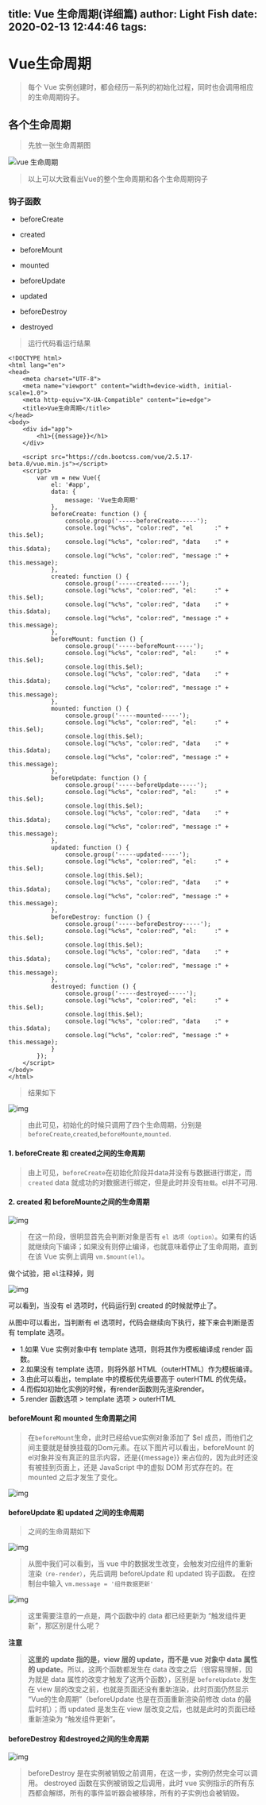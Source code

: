 title: Vue 生命周期(详细篇)
author: Light Fish
date: 2020-02-13 12:44:46
tags:
---
# Vue生命周期

> 每个 Vue 实例创建时，都会经历一系列的初始化过程，同时也会调用相应的生命周期钩子。

<!--more-->

## 各个生命周期

> 先放一张生命周期图

![vue 生命周期](http://qnpic.top/2020-2-13%5C1.png)

>以上可以大致看出Vue的整个生命周期和各个生命周期钩子

### 钩子函数

* beforeCreate

* created

* beforeMount

* mounted

* beforeUpdate

* updated

* beforeDestroy

* destroyed

>运行代码看运行结果

```
<!DOCTYPE html>
<html lang="en">
<head>
    <meta charset="UTF-8">
    <meta name="viewport" content="width=device-width, initial-scale=1.0">
    <meta http-equiv="X-UA-Compatible" content="ie=edge">
    <title>Vue生命周期</title>
</head>
<body>
    <div id="app">
        <h1>{{message}}</h1>
    </div>

    <script src="https://cdn.bootcss.com/vue/2.5.17-beta.0/vue.min.js"></script>
    <script>
        var vm = new Vue({
            el: '#app',
            data: {
                message: 'Vue生命周期'
            },
            beforeCreate: function () {
                console.group('-----beforeCreate-----');
                console.log("%c%s", "color:red", "el      :" + this.$el);
                console.log("%c%s", "color:red", "data    :" + this.$data);
                console.log("%c%s", "color:red", "message :" + this.message);
            },
            created: function () {
                console.group('-----created-----');
                console.log("%c%s", "color:red", "el:     :" + this.$el);
                console.log("%c%s", "color:red", "data    :" + this.$data);
                console.log("%c%s", "color:red", "message :" + this.message);
            },
            beforeMount: function () {
                console.group('-----beforeMount-----');
                console.log("%c%s", "color:red", "el:     :" + this.$el);
                console.log(this.$el);
                console.log("%c%s", "color:red", "data    :" + this.$data);
                console.log("%c%s", "color:red", "message :" + this.message);
            },
            mounted: function () {
                console.group('-----mounted-----');
                console.log("%c%s", "color:red", "el:     :" + this.$el);
                console.log(this.$el);
                console.log("%c%s", "color:red", "data    :" + this.$data);
                console.log("%c%s", "color:red", "message :" + this.message);
            },
            beforeUpdate: function () {
                console.group('-----beforeUpdate-----');
                console.log("%c%s", "color:red", "el:     :" + this.$el);
                console.log(this.$el);
                console.log("%c%s", "color:red", "data    :" + this.$data);
                console.log("%c%s", "color:red", "message :" + this.message);
            },
            updated: function () {
                console.group('-----updated-----');
                console.log("%c%s", "color:red", "el:     :" + this.$el);
                console.log(this.$el);
                console.log("%c%s", "color:red", "data    :" + this.$data);
                console.log("%c%s", "color:red", "message :" + this.message);
            },
            beforeDestroy: function () {
                console.group('-----beforeDestroy-----');
                console.log("%c%s", "color:red", "el:     :" + this.$el);
                console.log(this.$el);
                console.log("%c%s", "color:red", "data    :" + this.$data);
                console.log("%c%s", "color:red", "message :" + this.message);
            },
            destroyed: function () {
                console.group('-----destroyed-----');
                console.log("%c%s", "color:red", "el:     :" + this.$el);
                console.log(this.$el);
                console.log("%c%s", "color:red", "data    :" + this.$data);
                console.log("%c%s", "color:red", "message :" + this.message);
            }
        });
    </script>
</body>
</html>
```

>结果如下

![img](http://qnpic.top/2020-2-13%5C2.jpg)

> 由此可见，初始化的时候只调用了四个生命周期，分别是`beforeCreate`,`created`,`beforeMounte`,`mounted`.

#### 1. beforeCreate 和 created之间的生命周期

>由上可见，`beforeCreate`在初始化阶段并data并没有与数据进行绑定，而`created` data 就成功的对数据进行绑定，但是此时并没有`挂载`。el并不可用.

#### 2. created 和 beforeMounte之间的生命周期

![img](http://qnpic.top/2020-2-13%5C3.png)

>在这一阶段，很明显首先会判断对象是否有 `el 选项（option）`。如果有的话就继续向下编译；如果没有则停止编译，也就意味着停止了生命周期，直到在该 Vue 实例上调用 `vm.$mount(el)`。

做个试验，把 `el`注释掉，则

![img](http://qnpic.top/2020-2-13%5C4.jpg)

可以看到，当没有 el 选项时，代码运行到 created 的时候就停止了。

从图中可以看出，当判断有 el 选项时，代码会继续向下执行，接下来会判断是否有 template 选项。

* 1.如果 Vue 实例对象中有 template 选项，则将其作为模板编译成 render 函数。
* 2.如果没有 template 选项，则将外部 HTML（outerHTML）作为模板编译。
* 3.由此可以看出，template 中的模板优先级要高于 outerHTML 的优先级。
* 4.而假如初始化实例的时候，有render函数则先渲染render。
* 5.render 函数选项 > template 选项 > outerHTML

#### beforeMount 和 mounted 生命周期之间

>在`beforeMount`生命，此时已经给vue实例对象添加了 $el 成员，而他们之间主要就是替换挂载的Dom元素。在以下图片可以看出，beforeMount 的el对象并没有真正的显示内容，还是{{message}} 来占位的，因为此时还没有被挂到页面上，还是 JavaScript 中的虚拟 DOM 形式存在的。在 mounted 之后才发生了变化。

![img](http://qnpic.top/2020-2-13%5C5.jpg)

#### beforeUpdate 和 updated 之间的生命周期

>之间的生命周期如下

![img](http://qnpic.top/2020-2-13%5C6.png)

>从图中我们可以看到，当 vue 中的数据发生改变，会触发对应组件的重新渲染`（re-render）`，先后调用 beforeUpdate 和 updated 钩子函数。 在控制台中输入 `vm.message = '组件数据更新'`

![img](http://qnpic.top/2020-2-13%5C7.jpg)

>这里需要注意的一点是，两个函数中的 data 都已经更新为 “触发组件更新”，那区别是什么呢？

**注意**

>**这里的 update 指的是，view 层的 update，而不是 vue 对象中 data 属性的 update**。所以，这两个函数都发生在 data 改变之后（很容易理解，因为就是 data 属性的改变才触发了这两个函数），区别是 `beforeUpdate` 发生在 view 层的改变之前，也就是页面还没有重新渲染，此时页面仍然显示 “Vue的生命周期”（beforeUpdate 也是在页面重新渲染前修改 data 的最后时机）；而 updated 是发生在 view 层改变之后，也就是此时的页面已经重新渲染为 “触发组件更新”。

#### beforeDestroy 和destroyed之间的生命周期

![img](http://qnpic.top/2020-2-13%5C8.png)

>beforeDestroy 是在实例被销毁之前调用，在这一步，实例仍然完全可以调用。
destroyed 函数在实例被销毁之后调用，此时 vue 实例指示的所有东西都会解绑，所有的事件监听器会被移除，所有的子实例也会被销毁。

